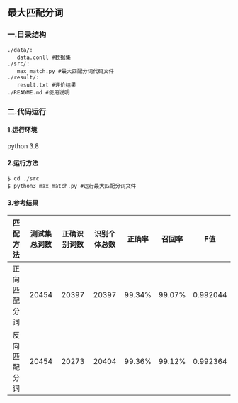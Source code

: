 ## 最大匹配分词

### 一.目录结构

```
./data/:
   data.conll #数据集
./src/:
   max_match.py #最大匹配分词代码文件
./result/:
   result.txt #评价结果
./README.md #使用说明
```

### 二.代码运行

#### 1.运行环境

python 3.8

#### 2.运行方法

```
$ cd ./src
$ python3 max_match.py #运行最大匹配分词文件
```

#### 3.参考结果

|   匹配方法   | 测试集总词数 | 正确识别词数 | 识别个体总数 | 正确率 | 召回率 |   F值    |
| :----------: | :----------: | :----------: | :----------: | :----: | :----: | :------: |
| 正向匹配分词 |    20454     |    20397     |    20397     | 99.34% | 99.07% | 0.992044 |
| 反向匹配分词 |    20454     |    20273     |    20404     | 99.36% | 99.12% | 0.992364 |

